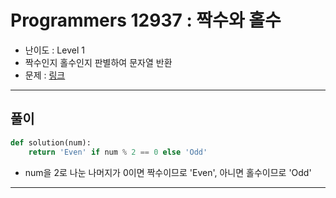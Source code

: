 # Programmers 12937 : 짝수와 홀수

- 난이도 : Level 1
- 짝수인지 홀수인지 판별하여 문자열 반환
- 문제 : [링크](https://school.programmers.co.kr/learn/courses/30/lessons/12937)

---

## 풀이
```python
def solution(num):
    return 'Even' if num % 2 == 0 else 'Odd'

```
- num을 2로 나눈 나머지가 0이면 짝수이므로 'Even', 아니면 홀수이므로 'Odd'

---
